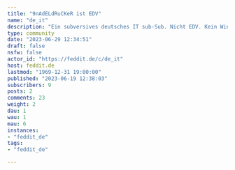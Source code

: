 ```yaml
---
title: "9nAdELdRuCKeR ist EDV" 
name: "de_it"
description: "Ein subversives deutsches IT sub-Sub. Nicht EDV. Kein Windows. Kein iPhone. Kein closed source. Keine Nutzer von vorherig genanntem."
type: community
date: "2023-06-29 12:34:51"
draft: false
nsfw: false
actor_id: "https://feddit.de/c/de_it"
host: feddit.de
lastmod: "1969-12-31 19:00:00"
published: "2023-06-19 12:38:03"
subscribers: 9
posts: 2
comments: 23
weight: 2
dau: 1
wau: 1
mau: 6
instances:
- "feddit_de"
tags: 
- "feddit_de"

---
```

